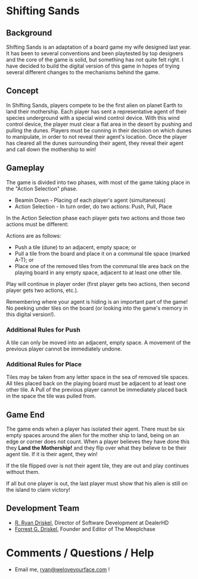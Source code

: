 # Shifting Sands

## Background

Shifting Sands is an adaptation of a board game my wife designed last year. It has been to several conventions and been playtested by top designers and the core of the game is solid, but something has not quite felt right. I have decided to build the digital version of this game in hopes of trying several different changes to the mechanisms behind the game.

## Concept

In Shifting Sands, players compete to be the first alien on planet Earth to land their mothership. Each player has sent a representative agent of their species underground with a special wind control device. With this wind control device, the player must clear a flat area in the desert by pushing and pulling the dunes. Players must be cunning in their decision on which dunes to manipulate, in order to not reveal their agent's location. Once the player has cleared all the dunes surrounding their agent, they reveal their agent and call down the mothership to win!

## Gameplay

The game is divided into two phases, with most of the game taking place in the "Action Selection" phase.

* Beamin Down - Placing of each player's agent (simultaneous)
* Action Selection - In turn order, do two actions: Push, Pull, Place

In the Action Selection phase each player gets two actions and those two actions must be different:

Actions are as follows:
* Push a tile (dune) to an adjacent, empty space; or
* Pull a tile from the board and place it on a communal tile space (marked A-T); or 
* Place one of the removed tiles from the communal tile area back on the playing board in any empty space, adjacent to at least one other tile.

Play will continue in player order (first player gets two actions, then second player gets two actions, etc.). 

Remembering where your agent is hiding is an important part of the game! No peeking under tiles on the board (or looking into the game's memory in this digital version!).

### Additional Rules for Push

A tile can only be moved into an adjacent, empty space. A movement of the previous player cannot be immediately undone.

### Additional Rules for Place

Tiles may be taken from any letter space in the sea of removed tile spaces. All tiles placed back on the playing board must be adjacent to at least one other tile. A Pull of the previous player cannot be immediately placed back in the space the tile was pulled from.

## Game End

The game ends when a player has isolated their agent. There must be six empty spaces around the alien for the mother ship to land, being on an edge or corner does not count. When a player believes they have done this they **Land the Mothership!** and they flip over what they believe to be their agent tile. If it is their agent, they win!

If the tile flipped over is not their agent tile, they are out and play continues without them.

If all but one player is out, the last player must show that his alien is still on the island to claim victory!



## Development Team

* [R. Ryan Driskel](http://twitter.com/vanish56), Director of Software Development at DealerHD
* [Forrest G. Driskel](https://twitter.com/TheMeepleChase), Founder and Editor of The Meeplchase

# Comments / Questions / Help

* Email me, ryan@weloveyourface.com !